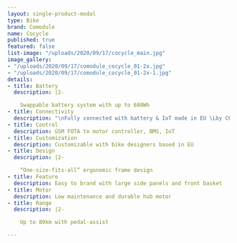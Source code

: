 ```yaml
---
layout: single-product-modal
type: Bike
brand: Comodule
name: Cocycle
published: true
featured: false
list-image: "/uploads/2020/09/17/cocycle_main.jpg"
image_gallery:
- "/uploads/2020/09/17/comodule_cocycle_01-2x.jpg"
- "/uploads/2020/09/17/comodule_cocycle_01-2x-1.jpg"
details:
- title: Battery
  description: |2-

    Swappable battery system with up to 680Wh
- title: Connectivity
  description: "\nFully connected with battery & IoT made in EU \Lby COMODULE"
- title: Control
  description: GSM FOTA to motor controller, BMS, IoT
- title: Customization
  description: Customizable with bike designers based in EU
- title: Design
  description: |2-

    “One-size-fits-all” ergonomic frame design
- title: Feature
  description: Easy to brand with large side panels and front basket
- title: Motor
  description: Low maintenance and durable hub motor
- title: Range
  description: |2-

    Up to 80km with pedal-assist

---
```

